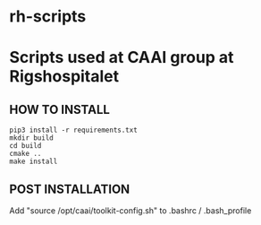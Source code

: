 # rh-scripts
# Scripts used at CAAI group at Rigshospitalet

## HOW TO INSTALL
```
pip3 install -r requirements.txt
mkdir build
cd build
cmake ..
make install
```
## POST INSTALLATION
Add "source /opt/caai/toolkit-config.sh" to .bashrc / .bash_profile 
